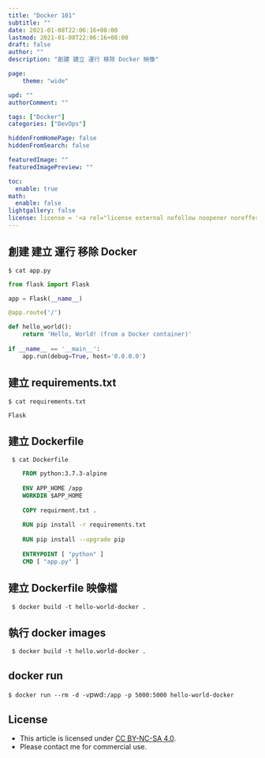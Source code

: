 ```yaml
---
title: "Docker 101"
subtitle: ""
date: 2021-01-08T22:06:16+08:00
lastmod: 2021-01-08T22:06:16+08:00
draft: false
author: ""
description: "創建 建立 運行 移除 Docker 映像"

page:
    theme: "wide"

upd: ""
authorComment: ""

tags: ["Docker"]
categories: ["DevOps"]

hiddenFromHomePage: false
hiddenFromSearch: false

featuredImage: ""
featuredImagePreview: ""

toc:
  enable: true
math:
  enable: false
lightgallery: false
license: license = '<a rel="license external nofollow noopener noreffer" href="https://creativecommons.org/licenses/by-nc/4.0/" target="_blank">CC BY-NC 4.0</a>'
---
```


## 創建 建立 運行 移除 Docker
`$ cat app.py`

```python
from flask import Flask 

app = Flask(__name__)

@app.route('/') 

def hello_world():
    return 'Hello, World! (from a Docker container)' 
 
if __name__ == '__main__':
    app.run(debug=True, host='0.0.0.0')
```

## 建立 requirements.txt
`$ cat requirements.txt`
```
Flask
```

## 建立 Dockerfile
` $ cat Dockerfile`

``` Dockerfile
    FROM python:3.7.3-alpine
    
    ENV APP_HOME /app
    WORKDIR $APP_HOME
    
    COPY requirment.txt .
    
    RUN pip install -r requirements.txt
    
    RUN pip install --upgrade pip
    
    ENTRYPOINT [ "python" ]
    CMD [ "app.py" ]
```

## 建立 Dockerfile 映像檔
` $ docker build -t hello-world-docker .`

## 執行 docker images
` $ docker build -t hello.world-docker .`

## docker run
` $ docker run --rm -d -v `pwd`:/app -p 5000:5000 hello-world-docker`


## License
* This article is licensed under [CC BY-NC-SA 4.0](https://creativecommons.org/licenses/by-nc-sa/4.0/).
* Please contact me for commercial use.